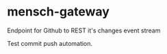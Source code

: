 # mensch-gateway
Endpoint for Github to REST it's changes event stream

Test commit push automation.
